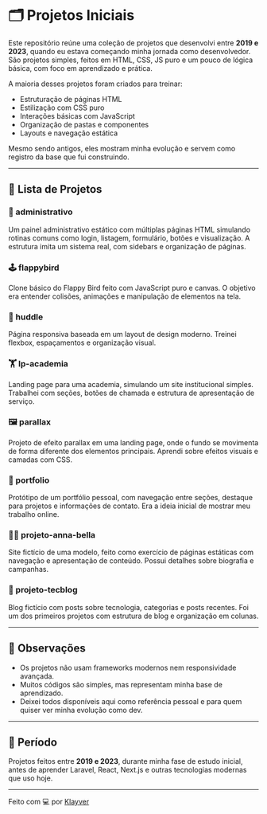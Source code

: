 # 🗂️ Projetos Iniciais

Este repositório reúne uma coleção de projetos que desenvolvi entre **2019 e 2023**, quando eu estava começando minha jornada como desenvolvedor. São projetos simples, 
feitos em HTML, CSS, JS puro e um pouco de lógica básica, com foco em aprendizado e prática.

A maioria desses projetos foram criados para treinar:

- Estruturação de páginas HTML
- Estilização com CSS puro
- Interações básicas com JavaScript
- Organização de pastas e componentes
- Layouts e navegação estática

Mesmo sendo antigos, eles mostram minha evolução e servem como registro da base que fui construindo.

---

## 📁 Lista de Projetos

### 🧾 administrativo
Um painel administrativo estático com múltiplas páginas HTML simulando rotinas comuns como login, listagem, formulário, botões e visualização. A estrutura imita um sistema real, com sidebars e organização de páginas.

### 🕹️ flappybird
Clone básico do Flappy Bird feito com JavaScript puro e canvas. O objetivo era entender colisões, animações e manipulação de elementos na tela.

### 🎨 huddle
Página responsiva baseada em um layout de design moderno. Treinei flexbox, espaçamentos e organização visual.

### 🏋️ lp-academia
Landing page para uma academia, simulando um site institucional simples. Trabalhei com seções, botões de chamada e estrutura de apresentação de serviço.

### 🖼️ parallax
Projeto de efeito parallax em uma landing page, onde o fundo se movimenta de forma diferente dos elementos principais. Aprendi sobre efeitos visuais e camadas com CSS.

### 💼 portfolio
Protótipo de um portfólio pessoal, com navegação entre seções, destaque para projetos e informações de contato. Era a ideia inicial de mostrar meu trabalho online.

### 👩‍🎤 projeto-anna-bella
Site fictício de uma modelo, feito como exercício de páginas estáticas com navegação e apresentação de conteúdo. Possui detalhes sobre biografia e campanhas.

### 📰 projeto-tecblog
Blog fictício com posts sobre tecnologia, categorias e posts recentes. Foi um dos primeiros projetos com estrutura de blog e organização em colunas.

---

## 🧠 Observações

- Os projetos não usam frameworks modernos nem responsividade avançada.
- Muitos códigos são simples, mas representam minha base de aprendizado.
- Deixei todos disponíveis aqui como referência pessoal e para quem quiser ver minha evolução como dev.

---

## 📅 Período
Projetos feitos entre **2019 e 2023**, durante minha fase de estudo inicial, antes de aprender Laravel, React, Next.js e outras tecnologias modernas que uso hoje.

---

Feito com 💻 por [Klayver](https://github.com/klayver-dev)
